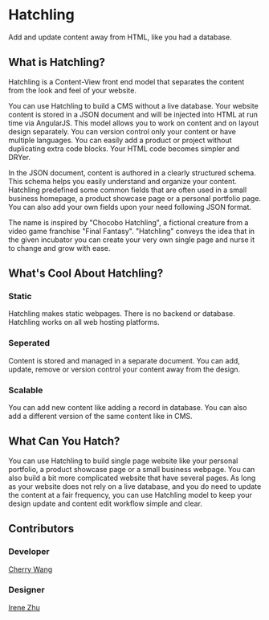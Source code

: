 # Hatchling
Add and update content away from HTML, like you had a database.


## What is Hatchling?

Hatchling is a Content-View front end model that separates the content from the look and feel of your website.

You can use Hatchling to build a CMS without a live database. Your website content is stored in a JSON document and will be injected into HTML at run time via AngularJS. This model allows you to work on content and on layout design separately. You can version control only your content or have multiple languages. You can easily add a product or project without duplicating extra code blocks. Your HTML code becomes simpler and DRYer.

In the JSON document, content is authored in a clearly structured schema. This schema helps you easily understand and organize your content. Hatchling predefined some common fields that are often used in a small business homepage, a product showcase page or a personal portfolio page. You can also add your own fields upon your need following JSON format.

The name is inspired by "Chocobo Hatchling", a fictional creature from a video game franchise "Final Fantasy". "Hatchling" conveys the idea that in the given incubator you can create your very own single page and nurse it to change and grow with ease.
## What's Cool About Hatchling?
### Static
Hatchling makes static webpages. There is no backend or database. Hatchling works on all web hosting platforms.
### Seperated
Content is stored and managed in a separate document. You can add, update, remove or version control your content away from the design.
### Scalable
You can add new content like adding a record in database. You can also add a different version of the same content like in CMS.
## What Can You Hatch?

You can use Hatchling to build single page website like your personal portfolio, a product showcase page or a small business webpage. You can also build a bit more complicated website that have several pages. As long as your website does not rely on a live database, and you do need to update the content at a fair frequency, you can use Hatchling model to keep your design update and content edit workflow simple and clear.

## Contributors
### Developer
[Cherry Wang](https://github.com/chryw/)
### Designer
[Irene Zhu](https://github.com/irzzz/)
